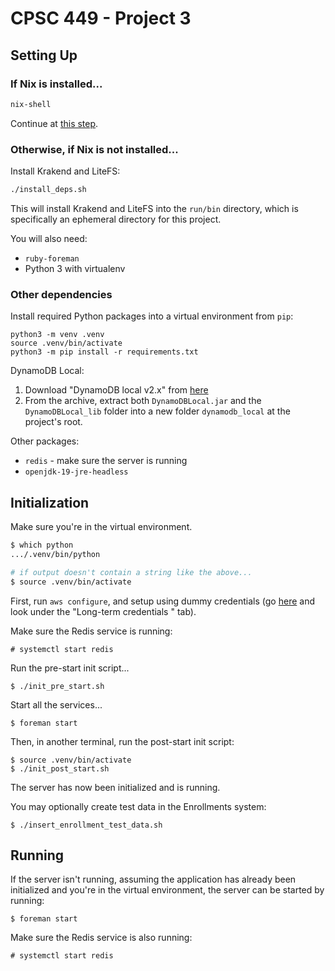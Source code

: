 # CPSC 449 - Project 3

## Setting Up

### If Nix is installed...

```bash
nix-shell
```

Continue at [this step](#other-dependencies).

### Otherwise, if Nix is not installed...

Install Krakend and LiteFS:

```bash
./install_deps.sh
```

This will install Krakend and LiteFS into the `run/bin` directory, which is
specifically an ephemeral directory for this project.

You will also need:
- `ruby-foreman`
- Python 3 with virtualenv

### Other dependencies

Install required Python packages into a virtual environment from `pip`:

```console
python3 -m venv .venv
source .venv/bin/activate
python3 -m pip install -r requirements.txt
```

DynamoDB Local:
1. Download "DynamoDB local v2.x" from
[here](https://docs.aws.amazon.com/amazondynamodb/latest/developerguide/DynamoDBLocal.DownloadingAndRunning.html)
2. From the archive, extract both `DynamoDBLocal.jar` and the `DynamoDBLocal_lib`
folder into a new folder `dynamodb_local` at the project's root.

Other packages:
- `redis` - make sure the server is running
- `openjdk-19-jre-headless`

## Initialization

Make sure you're in the virtual environment.

```bash
$ which python
.../.venv/bin/python

# if output doesn't contain a string like the above...
$ source .venv/bin/activate
```

First, run `aws configure`, and setup using dummy credentials
(go [here](https://docs.aws.amazon.com/cli/latest/userguide/getting-started-quickstart.html#getting-started-quickstart-new-command)
and look under the "Long-term credentials " tab).

Make sure the Redis service is running:
```console
# systemctl start redis
```

Run the pre-start init script...

```console
$ ./init_pre_start.sh
```

Start all the services...

```console
$ foreman start
```

Then, in another terminal, run the post-start init script:

```console
$ source .venv/bin/activate
$ ./init_post_start.sh
```

The server has now been initialized and is running.

You may optionally create test data in the Enrollments system:
```console
$ ./insert_enrollment_test_data.sh
```

## Running

If the server isn't running, assuming the application has already
been initialized and you're in the virtual environment, the
server can be started by running:

```console
$ foreman start
```

Make sure the Redis service is also running:
```console
# systemctl start redis
```